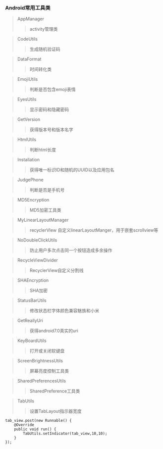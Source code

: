 ### Android常用工具类

> AppManager
>> activity管理类

> CodeUtils
>> 生成随机验证码

> DataFormat
>> 时间转化类

> EmojiUtils
>> 判断是否包含emoji表情

> EyesUtils
>> 显示密码和隐藏密码

> GetVersion
>> 获得版本号和版本名字

> HtmlUtils
>> 判断html长度

> Installation
>> 获得唯一标识ID和随机的UUID以及应用包名

> JudgePhone
>> 判断是否是手机号

> MD5Encryption
>> MD5加密工具类

> MyLinearLayoutManager
>> recyclerVIew 自定义linearLayoutManger，用于嵌套scrollview等

> NoDoubleClickUtils
>> 防止用户多次点击同一个按钮造成多余操作

> RecycleViewDivider
>> RecyclerView自定义分割线

> SHAEncryption
>> SHA加密

> StatusBarUtils
>> 修改状态栏字体颜色兼容魅族和小米

> GetReallyUri
>> 获得android7.0真实的uri

> KeyBoardUtils
>> 打开或关闭软键盘

> ScreenBrightnessUtils
>> 屏幕亮度控制工具类

> SharedPreferencesUtils
>> SharedPreference工具类

> TabUtils
>> 设置TabLayout指示器宽度
```
tab_view.post(new Runnable() {
    @Override
    public void run() {
        TabUtils.setIndicator(tab_view,10,10);
    }
});
```
